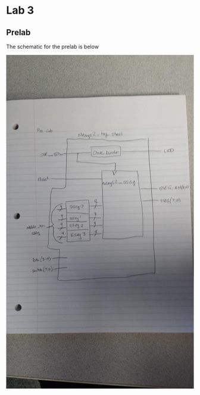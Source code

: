 # Lab 3

## Prelab

The schematic for the prelab is below

![alt text](https://raw.githubusercontent.com/ChrisMKiernan/ECE281_Lab3/master/Prelab_Schematic.jpg "Prelab schematic of the top Nexys 2 module")

